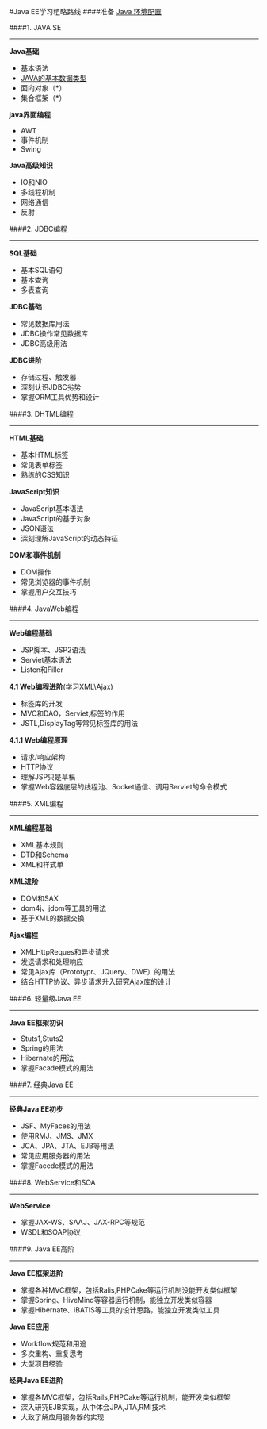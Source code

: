 #Java EE学习粗略路线
####准备
[Java 环境配置](day01/1.1.md)

####1. JAVA SE
***
__Java基础__
- 基本语法
 - [JAVA的基本数据类型](JAVAshujuleixing.md)
- 面向对象（*）
- 集合框架（*）

__java界面编程__
- AWT
- 事件机制
- Swing

__Java高级知识__
- IO和NIO
- 多线程机制
- 网络通信
- 反射


####2. JDBC编程
***
__SQL基础__
- 基本SQL语句
- 基本查询
- 多表查询

__JDBC基础__
- 常见数据库用法
- JDBC操作常见数据库
- JDBC高级用法

__JDBC进阶__
- 存储过程、触发器
- 深刻认识JDBC劣势
- 掌握ORM工具优势和设计

####3. DHTML编程
***
__HTML基础__
- 基本HTML标签
- 常见表单标签
- 熟练的CSS知识

__JavaScript知识__
- JavaScript基本语法
- JavaScript的基于对象
- JSON语法
- 深刻理解JavaScript的动态特征

__DOM和事件机制__
- DOM操作
- 常见浏览器的事件机制
- 掌握用户交互技巧


####4. JavaWeb编程
***
__Web编程基础__
- JSP脚本、JSP2语法
- Serviet基本语法
- Listen和Filler

__4.1 Web编程进阶__(学习XML\Ajax)
- 标签库的开发
- MVC和DAO，Serviet,标签的作用
- JSTL,DisplayTag等常见标签库的用法

__4.1.1 Web编程原理__
- 请求/响应架构
- HTTP协议
- 理解JSP只是草稿
- 掌握Web容器底层的线程池、Socket通信、调用Serviet的命令模式

####5. XML编程
***
__XML编程基础__
- XML基本规则
- DTD和Schema
- XML和样式单

__XML进阶__
- DOM和SAX
- dom4j、jdom等工具的用法
- 基于XML的数据交换

__Ajax编程__
- XMLHttpReques和异步请求
- 发送请求和处理响应
- 常见Ajax库（Prototypr、JQuery、DWE）的用法
- 结合HTTP协议、异步请求升入研究Ajax库的设计

####6. 轻量级Java EE
***
__Java EE框架初识__
- Stuts1,Stuts2
- Spring的用法
- Hibernate的用法
- 掌握Facade模式的用法

####7. 经典Java EE
***
__经典Java EE初步__
- JSF、MyFaces的用法
- 使用RMJ、JMS、JMX
- JCA、JPA、JTA、EJB等用法
- 常见应用服务器的用法
- 掌握Facede模式的用法

####8. WebService和SOA
***
__WebService__
- 掌握JAX-WS、SAAJ、JAX-RPC等规范
- WSDL和SOAP协议

####9. Java EE高阶
***
__Java EE框架进阶__
- 掌握各种MVC框架，包括Ralis,PHPCake等运行机制没能开发类似框架
- 掌握Spring、HiveMind等容器运行机制，能独立开发类似容器
- 掌握Hibernate、iBATIS等工具的设计思路，能独立开发类似工具

__Java EE应用__
- Workflow规范和用途
- 多次重构、重复思考
- 大型项目经验

__经典Java EE进阶__
- 掌握各MVC框架，包括Rails,PHPCake等运行机制，能开发类似框架
- 深入研究EJB实现，从中体会JPA,JTA,RMI技术
- 大致了解应用服务器的实现
